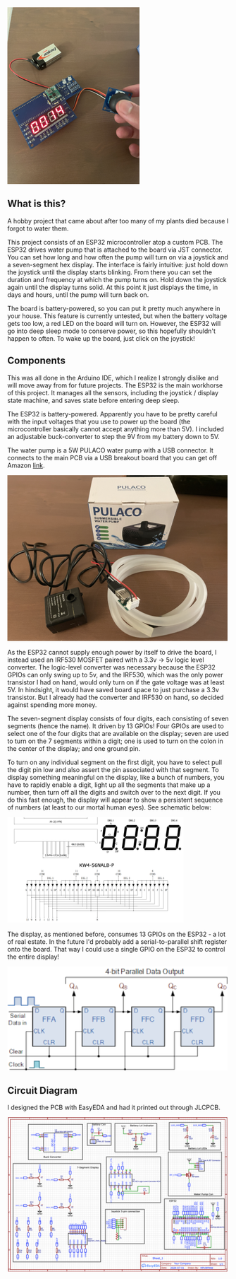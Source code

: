<img src="main.jpg" alt="main" width="300"/>

## What is this?
A hobby project that came about after too many of my plants died because I forgot to water them.

This project consists of an ESP32 microcontroller atop a custom PCB. The ESP32 drives water pump that is attached to the board via JST connector.
You can set how long and how often the pump will turn on via a joystick and a seven-segment hex display. The interface is fairly intuitive:
just hold down the joystick until the display starts blinking. From there you can set the duration and frequency at which the pump turns on.
Hold down the joystick again until the display turns solid. At this point it just displays the time, in days and hours, until the pump will
turn back on.

The board is battery-powered, so you can put it pretty much anywhere in your house. This feature is currently untested, but when the battery
voltage gets too low, a red LED on the board will turn on. However, the ESP32 will go into deep sleep mode to conserve power, so this
hopefully shouldn't happen to often. To wake up the board, just click on the joystick!

## Components
This was all done in the Arduino IDE, which I realize I strongly dislike and will move away from for future projects.
The ESP32 is the main workhorse of this project. It manages all the sensors, including the joystick / display state machine, and
saves state before entering deep sleep. 

The ESP32 is battery-powered. Apparently you have to be pretty careful with the input voltages that you use to power up the board 
(the microcontroller basically cannot accept anything more than 5V). I included an adjustable buck-converter to step the 9V from my
battery down to 5V.

The water pump is a 5W PULACO water pump with a USB connector. It connects to the main PCB via a USB breakout board that you can get off Amazon
[link](https://www.amazon.com/gp/product/B09WQHPXH6/ref=ppx_yo_dt_b_search_asin_title?ie=UTF8&psc=1). 

<img src="pump.JPG" alt="pump" width="500"/>

As the ESP32 cannot supply enough power by itself to drive the board, I instead used an IRF530 MOSFET paired with a 3.3v -> 5v logic level converter.
The logic-level converter was necessary because the ESP32 GPIOs can only swing up to 5v, and the IRF530, which was the only power transistor
I had on hand, would only turn on if the gate voltage was at least 5V. In hindsight, it would have saved board space to just purchase a 3.3v
transistor. But I already had the converter and IRF530 on hand, so decided against spending more money.

The seven-segment display consists of four digits, each consisting of seven segments (hence the name). It driven by 13 GPIOs! Four GPIOs are used to select 
one of the four digits that are available on the display; seven are used to turn on the 7 segments within a digit; one is used to turn on the colon in the 
center of the display; and one ground pin. 

To turn on any individual segment on the first digit, you have to select pull the digit pin low and also assert the pin associated with that segment. 
To display something meaningful on the display, like a bunch of numbers, you have to rapidly enable a digit, light up all the segments that make
up a number, then turn off all the digits and switch over to the next digit. If you do this fast enough, the display will appear to show a persistent
sequence of numbers (at least to our mortal human eyes). See schematic below:

<img src="display.png" alt="pump" width="400"/>

The display, as mentioned before, consumes 13 GPIOs on the ESP32 - a lot of real estate. In the future I'd probably add a serial-to-parallel
shift register onto the board. That way I could use a single GPIO on the ESP32 to control the entire display!

<img src="sipo.png" alt="shift register" width="500"/>

## Circuit Diagram

I designed the PCB with EasyEDA and had it printed out through JLCPCB.

<img src="schematic.png" alt="schematic" width="500"/>
